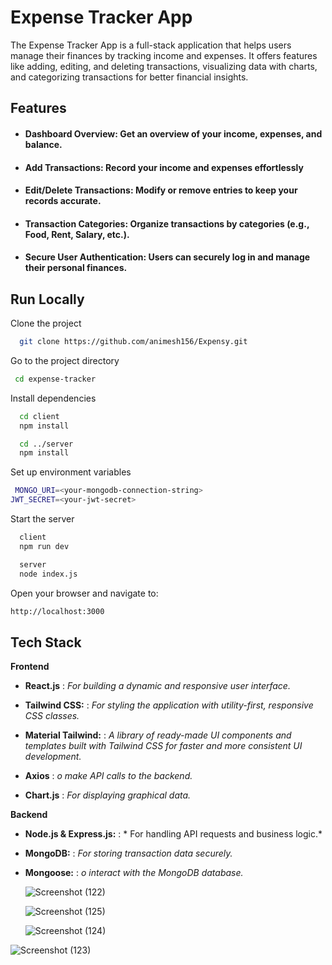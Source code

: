 
# Expense Tracker App

The Expense Tracker App is a full-stack application that helps users manage their finances by tracking income and expenses. It offers features like adding, editing, and deleting transactions, visualizing data with charts, and categorizing transactions for better financial insights.

## Features

- #### Dashboard Overview: Get an overview of your income, expenses, and balance.

- #### Add Transactions: Record your income and expenses effortlessly

- #### Edit/Delete Transactions: Modify or remove entries to keep your records accurate.

- #### Transaction Categories: Organize transactions by categories (e.g., Food, Rent, Salary, etc.).

- #### Secure User Authentication: Users can securely log in and manage their personal finances.


## Run Locally

Clone the project

```bash
  git clone https://github.com/animesh156/Expensy.git


```

Go to the project directory

```bash
 cd expense-tracker  
```

Install dependencies

```bash
  cd client
  npm install
```
```bash
  cd ../server
  npm install
```

Set up environment variables

```bash
 MONGO_URI=<your-mongodb-connection-string>  
JWT_SECRET=<your-jwt-secret>  
```


Start the server

```bash
  client
  npm run dev
```
```bash
  server
  node index.js
```
Open your browser and navigate to:

```bash
http://localhost:3000  
```



## Tech Stack

**Frontend**
- **React.js** : *For building a dynamic and responsive user interface.*

- **Tailwind CSS:** : *For styling the application with utility-first, responsive CSS classes.*

- **Material Tailwind:** : *A library of ready-made UI components and templates built with Tailwind CSS for faster and more consistent UI development.*

- **Axios** : *o make API calls to the backend.*

- **Chart.js** : *For displaying graphical data.*

**Backend**

- **Node.js & Express.js:** : * For handling API requests and business logic.*

- **MongoDB:** : *For storing transaction data securely.*

- **Mongoose:** : *o interact with the MongoDB database.*


  ![Screenshot (122)](https://github.com/user-attachments/assets/8a4b1d24-3536-489d-bb37-677fad843e4f)

  ![Screenshot (125)](https://github.com/user-attachments/assets/b2661aab-390a-4f3e-8d9d-0a964f71a7d7)

  ![Screenshot (124)](https://github.com/user-attachments/assets/981cce62-be3e-4c6f-8d88-f6b184be852c)
  
![Screenshot (123)](https://github.com/user-attachments/assets/24fdd0fe-9c77-45da-9974-f4399f2b5e00)












